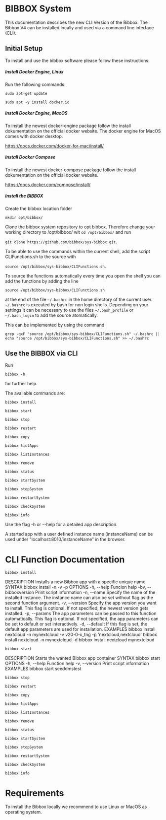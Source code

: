 # BIBBOX System

This documentation describes the new CLI Version of the Bibbox.
The Bibbox V4 can be installed locally and used via a command line interface (CLI).


## Initial Setup

To install and use the bibbox software please follow these instructions:

##### Install Docker Engine, Linux

Run the following commands:

`sudo apt-get update`

`sudo apt -y install docker.io`

##### Install Docker Engine, MacOS

To install the newest docker-engine package follow the install dokumentation on the official docker website. 
The docker engine for MacOS comes with docker desktop.

https://docs.docker.com/docker-for-mac/install/

##### Install Docker Compose

To install the newest docker-compose package follow the install dokumentation on the official docker website.

https://docs.docker.com/compose/install/


##### Install the BIBBOX

Create the bibbox location folder

`mkdir opt/bibbox/`

Clone the bibbox system repository to opt bibbox. Therefore change your working directory to /opt/bibbox/ wit `cd /opt/bibbox/` and run

`git clone https://github.com/bibbox/sys-bibbox.git`.

To be able to use the commands within the current shell, add the script CLIFunctions.sh to the source with 

`source /opt/bibbox/sys-bibbox/CLIFunctions.sh`.

To source the functions automatically every time you open the shell you can add the functions by adding the line

`source /opt/bibbox/sys-bibbox/CLIFunctions.sh`

at the end of the file `~/.bashrc` in the home directory of the current user. `~/.bashrc` is executed by bash for non login shells. Depending on your settings it can be necessary to use the files `~/.bash_profile` or `~/.bash_login` to add the source atomatically.

This can be implemented by using the command

`grep -qxF "source /opt/bibbox/sys-bibbox/CLIFunctions.sh" ~/.bashrc || echo "source /opt/bibbox/sys-bibbox/CLIFunctions.sh" >> ~/.bashrc`

## Use the BIBBOX via CLI

Run 

`bibbox -h`

for further help.

The available commands are:

`bibbox install`

`bibbox start`

`bibbox stop`

`bibbox restart`

`bibbox copy`

`bibbox listApps`

`bibbox listInstances`

`bibbox remove`

`bibbox status`

`bibbox startSystem`

`bibbox stopSystem`

`bibbox restartSystem`

`bibbox checkSystem`

`bibbox info`


Use the flag -h or --help for a detailed app description.


A started app with a user defined instance name (instanceName) can be used under "localhost:8010/instanceName" in the browser.

# CLI Function Documentation

`bibbox install`

DESCRIPTION
Installs a new Bibbox app with a specific unique name
SYNTAX
bibbox install <appname> -n <instancename> -v <version> -p <paarameters>
OPTIONS
-h, --help                    Funcion help
-bv, --bibboxversion          Print script information
-n, --name                    Specify the name of the installed instance. The instance name can also be set without flag as the second function argument.
-v, --version                 Specify the app version you want to install. This flag is optional. If not specified, the newest version gets installed.
-p, --params                  The app parameters can be passed to this function automatically. This flag is optional. If not specified, the app parameters can be set to default or set interactively.
-d, --default                 If this flag is set, the default app parameters are used for installation.
EXAMPLES
bibbox install nextcloud -n mynextcloud -v v20-0-x_tng -p 'nextcloud,nextcloud'
bibbox install nextcloud -n mynextcloud -d
bibbox install nextcloud mynextcloud

`bibbox start`

DESCRIPTION
Starts the wanted Bibbox app container
SYNTAX
bibbox start <instancename>
OPTIONS
-h, --help                    Function help
-v, --version                 Print script information
EXAMPLES
bibbox start seeddmstest

`bibbox stop`

`bibbox restart`

`bibbox copy`

`bibbox listApps`

`bibbox listInstances`

`bibbox remove`

`bibbox status`

`bibbox startSystem`

`bibbox stopSystem`

`bibbox restartSystem`

`bibbox checkSystem`

`bibbox info`


# Requirements

To install the Bibbox locally we recommend to use Linux or MacOS as operating system.

